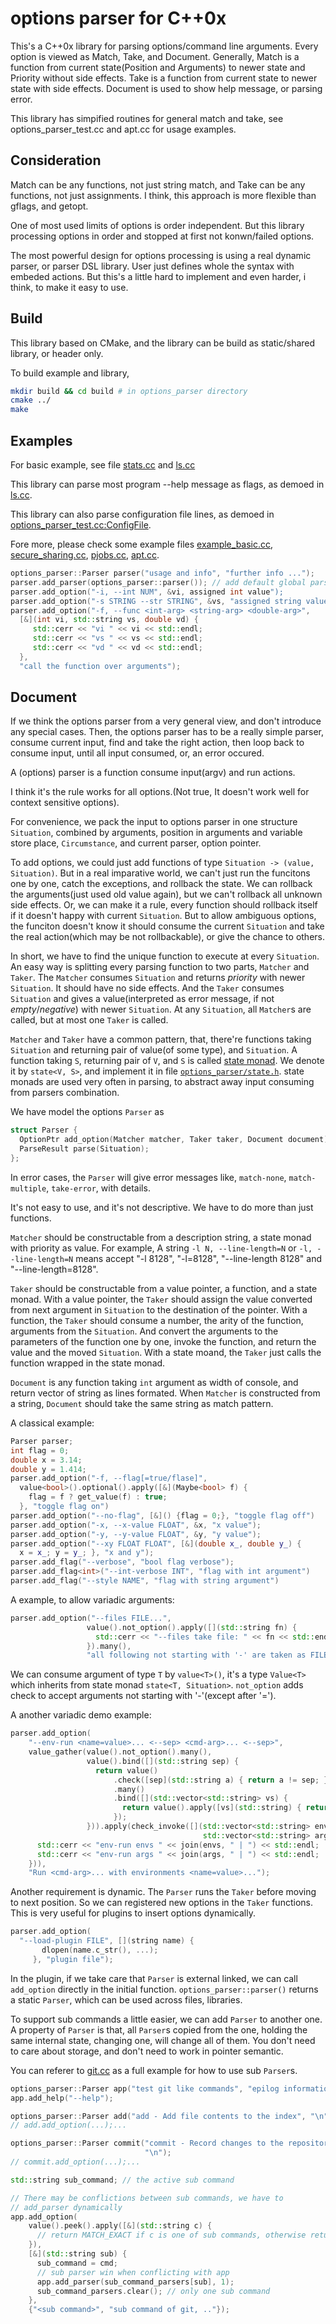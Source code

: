 # options parser for C++0x

This's a C++0x library for parsing options/command line arguments. Every option
is viewed as Match, Take, and Document. Generally, Match is a function from
current state(Position and Arguments) to newer state and Priority without side
effects. Take is a function from current state to newer state with side
effects. Document is used to show help message, or parsing error.

This library has simpified routines for general match and take, see
options_parser_test.cc and apt.cc for usage examples.

## Consideration

Match can be any functions, not just string match, and Take can be any
functions, not just assignments. I think, this approach is more flexible than
gflags, and getopt.

One of most used limits of options is order independent. But this library
processing options in order and stopped at first not konwn/failed options.

The most powerful design for options processing is using a real dynamic parser,
or parser DSL library. User just defines whole the syntax with embeded
actions. But this's a little hard to implement and even harder, i think, to make
it easy to use.

## Build

This library based on CMake, and the library can be build as static/shared
library, or header only.

To build example and library,

```bash
mkdir build && cd build # in options_parser directory
cmake ../
make
```

## Examples

For basic example, see file [stats.cc](https://github.com/zuoyan/options_parser/blob/master/stats.cc) and [ls.cc](https://github.com/zuoyan/options_parser/blob/master/ls.cc)

This library can parse most program --help message as flags, as demoed in
[ls.cc](https://github.com/zuoyan/options_parser/blob/master/ls.cc).

This library can also parse configuration file lines, as demoed in
[options_parser_test.cc:ConfigFile](https://github.com/zuoyan/options_parser/blob/master/options_parser_test.cc).

Fore more, please check some example files
[example_basic.cc](https://github.com/zuoyan/options_parser/blob/master/example_basic.cc),
[secure_sharing.cc](https://github.com/zuoyan/options_parser/blob/master/secure_sharing.cc),
[pjobs.cc](https://github.com/zuoyan/options_parser/blob/master/pjobs.cc),
[apt.cc](https://github.com/zuoyan/options_parser/blob/master/apt.cc).


```C++
options_parser::Parser parser("usage and info", "further info ...");
parser.add_parser(options_parser::parser()); // add default global parser
parser.add_option("-i, --int NUM", &vi, assigned int value");
parser.add_option("-s STRING --str STRING", &vs, "assigned string value");
parser.add_option("-f, --func <int-arg> <string-arg> <double-arg>",
  [&](int vi, std::string vs, double vd) {
     std::cerr << "vi " << vi << std::endl;
     std::cerr << "vs " << vs << std::endl;
     std::cerr << "vd " << vd << std::endl;
  },
  "call the function over arguments");
```

## Document

If we think the options parser from a very general view, and don't introduce any
special cases. Then, the options parser has to be a really simple parser,
consume current input, find and take the right action, then loop back to consume
input, until all input consumed, or, an error occured.

A (options) parser is a function consume input(argv) and run actions.

I think it's the rule works for all options.(Not true, It doesn't work
well for context sensitive options).

For convenience, we pack the input to options parser in one structure
`Situation`, combined by arguments, position in arguments and variable store
place, `Circumstance`, and current parser, option pointer.

To add options, we could just add functions of type `Situation -> (value,
Situation)`. But in a real imparative world, we can't just run the funcitons one
by one, catch the exceptions, and rollback the state. We can rollback the
arguments(just used old value again), but we can't rollback all unknown side
effects. Or, we can make it a rule, every function should rollback itself if it
doesn't happy with current `Situation`. But to allow ambiguous options, the
funciton doesn't know it should consume the current `Situation` and take the
real action(which may be not rollbackable), or give the chance to others.

In short, we have to find the unique function to execute at every
`Situation`. An easy way is splitting every parsing function to two parts,
`Matcher` and `Taker`. The `Matcher` consumes `Situation` and returns *priority*
with newer `Situation`. It should have no side effects. And the `Taker` consumes
`Situation` and gives a value(interpreted as error message, if not
*empty*/*negative*) with newer `Situation`. At any `Situation`, all `Matcher`s
are called, but at most one `Taker` is called.

`Matcher` and `Taker` have a common pattern, that, there're functions taking
`Situation` and returning pair of value(of some type), and `Situation`. A
function taking `S`, returning pair of `V`, and `S` is called
[state monad](http://en.wikipedia.org/wiki/State_monad#State_monads). We denote
it by `state<V, S>`, and implement it in file
[`options_parser/state.h`](https://github.com/zuoyan/options_parser/blob/master/options_parser/state.h).
state monads are used very often in parsing, to abstract away input consuming
from parsers combination.

We have model the options `Parser` as

```C++
struct Parser {
  OptionPtr add_option(Matcher matcher, Taker taker, Document document);
  ParseResult parse(Situation);
};
```

In error cases, the `Parser` will give error messages like,
`match-none`, `match-multiple`, `take-error`, with details.

It's not easy to use, and it's not descriptive. We have to do more
than just functions.

`Matcher` should be constructable from a description string, a state monad with
priority as value. For example, A string `-l N, --line-length=N` or `-l,
--line-length=N` means accept "-l 8128", "-l=8128", "--line-length 8128" and
"--line-length=8128".

`Taker` should be constructable from a value pointer, a function, and a state
monad. With a value pointer, the `Taker` should assign the value converted from
next argument in `Situation` to the destination of the pointer. With a function,
the `Taker` should consume a number, the arity of the function, arguments from
the `Situation`. And convert the arguments to the parameters of the function one
by one, invoke the function, and return the value and the moved
`Situation`. With a state moand, the `Taker` just calls the function wrapped in
the state monad.

`Document` is any function taking `int` argument as width of console, and return
vector of string as lines formated. When `Matcher` is constructed from a string,
`Document` should take the same string as match pattern.

A classical example:

```C++
Parser parser;
int flag = 0;
double x = 3.14;
double y = 1.414;
parser.add_option("-f, --flag[=true/flase]",
  value<bool>().optional().apply([&](Maybe<bool> f) {
    flag = f ? get_value(f) : true;
  }, "toggle flag on")
parser.add_option("--no-flag", [&]() {flag = 0;}, "toggle flag off")
parser.add_option("-x, --x-value FLOAT", &x, "x value");
parser.add_option("-y, --y-value FLOAT", &y, "y value");
parser.add_option("--xy FLOAT FLOAT", [&](double x_, double y_) {
  x = x_; y = y_; }, "x and y");
parser.add_flag("--verbose", "bool flag verbose");
parser.add_flag<int>("--int-verbose INT", "flag with int argument")
parser.add_flag("--style NAME", "flag with string argument")
```

A example, to allow variadic arguments:

```C++
parser.add_option("--files FILE...",
                 value().not_option().apply([](std::string fn) {
                   std::cerr << "--files take file: " << fn << std::endl;
                 }).many(),
                 "all following not starting with '-' are taken as FILE");
```

We can consume argument of type `T` by `value<T>()`, it's a type
`Value<T>` which inherits from state monad `state<T,
Situation>`. `not_option` adds check to accept arguments not starting
with '-'(except after '=').

A another variadic demo example:

```C++
parser.add_option(
    "--env-run <name=value>... <--sep> <cmd-arg>... <--sep>",
    value_gather(value().not_option().many(),
                 value().bind([](std::string sep) {
                   return value()
                       .check([sep](std::string a) { return a != sep; })
                       .many()
                       .bind([](std::vector<std::string> vs) {
                         return value().apply([vs](std::string) { return vs; });
                       });
                 })).apply(check_invoke([](std::vector<std::string> envs,
                                           std::vector<std::string> args) {
      std::cerr << "env-run envs " << join(envs, " | ") << std::endl;
      std::cerr << "env-run args " << join(args, " | ") << std::endl;
    })),
    "Run <cmd-arg>... with environments <name=value>...");
```

Another requirement is dynamic. The `Parser` runs the `Taker` before
moving to next position. So we can registered new options in the
`Taker` functions. This is very useful for plugins to insert options
dynamically.

```C++
parser.add_option(
  "--load-plugin FILE", [](string name) {
       dlopen(name.c_str(), ...);
     }, "plugin file");
```

In the plugin, if we take care that `Parser` is external linked, we
can call `add_option` directly in the initial
function. `options_parser::parser()` returns a static `Parser`, which
can be used across files, libraries.

To support sub commands a little easier, we can add `Parser` to another one. A
property of `Parser` is that, all `Parser`s copied from the one, holding the
same internal state, changing one, will change all of them. You don't need to
care about storage, and don't need to work in pointer semantic.

You can referer to
[git.cc](https://github.com/zuoyan/options_parser/blob/master/git.cc)
as a full example for how to use sub `Parser`s.

```C++
options_parser::Parser app("test git like commands", "epilog information");
app.add_help("--help");

options_parser::Parser add("add - Add file contents to the index", "\n");
// add.add_option(...);...

options_parser::Parser commit("commit - Record changes to the repository",
                              "\n");
// commit.add_option(...);...

std::string sub_command; // the active sub command

// There may be conflictions between sub commands, we have to
// add_parser dynamically
app.add_option(
    value().peek().apply([&](std::string c) {
      // return MATCH_EXACT if c is one of sub commands, otherwise return 0
    }),
    [&](std::string sub) {
      sub_command = cmd;
      // sub parser win when conflicting with app
      app.add_parser(sub_command_parsers[sub], 1);
	  sub_command_parsers.clear(); // only one sub command
    },
    {"<sub command>", "sub command of git, .."});
```
